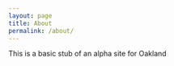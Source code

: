 ```yaml
---
layout: page
title: About
permalink: /about/
---
```


This is a basic stub of an alpha site for Oakland
